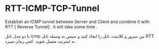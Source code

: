 # RTT-ICMP-TCP-Tunnel
Establish an ICMP tunnel between Server and Client and combine it with RTT [ Reverse Tunnel] . it will take some time .


با دو مدل تانل icmp بین سرور و کلاینت، تانل را ایجاد کنید و سپس به وسیله تانل RTT به اینترنت متصل شوید. کمی زمان میبرد .
